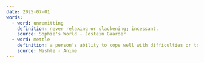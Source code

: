 ```yaml
---
date: 2025-07-01
words:
  - word: unremitting
    definition: never relaxing or slackening; incessant.
    source: Sophie's World - Jostein Gaarder
  - word: mettle
    definition: a person's ability to cope well with difficulties or to face a demanding situation in a spirited and resilient way.
    source: Mashle - Anime
---
```

